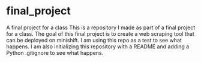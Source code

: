 # final_project
A final project for a class
This is a repository I made as part of a final project for a class. The goal of this final project is to create a web scraping tool that can be deployed on minishift. I am using this repo as a test to see what happens. I am also initializing this repository with a README and adding a Python .gitignore to see what happens.
